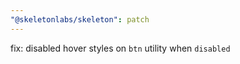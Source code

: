```yaml
---
"@skeletonlabs/skeleton": patch
---
```


fix: disabled hover styles on `btn` utility when `disabled`
  